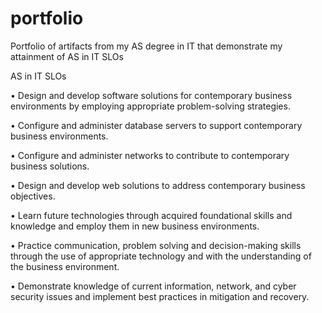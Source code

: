 # portfolio
Portfolio of artifacts from my AS degree in IT that demonstrate my attainment of AS in IT SLOs

AS in IT SLOs

• Design and develop software solutions for contemporary business environments by employing
  appropriate problem-solving strategies.
  
• Configure and administer database servers to support contemporary business environments.

• Configure and administer networks to contribute to contemporary business solutions.

• Design and develop web solutions to address contemporary business objectives.

• Learn future technologies through acquired foundational skills and knowledge and employ them in new
  business environments.
  
• Practice communication, problem solving and decision-making skills through the use of appropriate
  technology and with the understanding of the business environment.
  
• Demonstrate knowledge of current information, network, and cyber security issues and implement best
  practices in mitigation and recovery.
